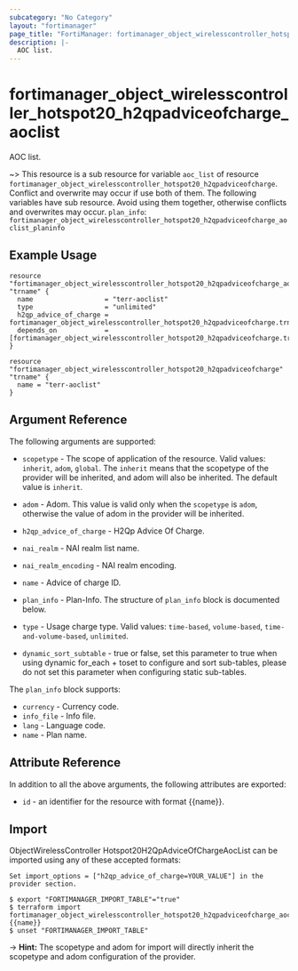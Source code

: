 ```yaml
---
subcategory: "No Category"
layout: "fortimanager"
page_title: "FortiManager: fortimanager_object_wirelesscontroller_hotspot20_h2qpadviceofcharge_aoclist"
description: |-
  AOC list.
---
```


# fortimanager_object_wirelesscontroller_hotspot20_h2qpadviceofcharge_aoclist
AOC list.

~> This resource is a sub resource for variable `aoc_list` of resource `fortimanager_object_wirelesscontroller_hotspot20_h2qpadviceofcharge`. Conflict and overwrite may occur if use both of them.
The following variables have sub resource. Avoid using them together, otherwise conflicts and overwrites may occur.
`plan_info`: `fortimanager_object_wirelesscontroller_hotspot20_h2qpadviceofcharge_aoclist_planinfo`



## Example Usage

```hcl
resource "fortimanager_object_wirelesscontroller_hotspot20_h2qpadviceofcharge_aoclist" "trname" {
  name                  = "terr-aoclist"
  type                  = "unlimited"
  h2qp_advice_of_charge = fortimanager_object_wirelesscontroller_hotspot20_h2qpadviceofcharge.trname.name
  depends_on            = [fortimanager_object_wirelesscontroller_hotspot20_h2qpadviceofcharge.trname]
}

resource "fortimanager_object_wirelesscontroller_hotspot20_h2qpadviceofcharge" "trname" {
  name = "terr-aoclist"
}
```

## Argument Reference


The following arguments are supported:

* `scopetype` - The scope of application of the resource. Valid values: `inherit`, `adom`, `global`. The `inherit` means that the scopetype of the provider will be inherited, and adom will also be inherited. The default value is `inherit`.
* `adom` - Adom. This value is valid only when the `scopetype` is `adom`, otherwise the value of adom in the provider will be inherited.
* `h2qp_advice_of_charge` - H2Qp Advice Of Charge.

* `nai_realm` - NAI realm list name.
* `nai_realm_encoding` - NAI realm encoding.
* `name` - Advice of charge ID.
* `plan_info` - Plan-Info. The structure of `plan_info` block is documented below.
* `type` - Usage charge type. Valid values: `time-based`, `volume-based`, `time-and-volume-based`, `unlimited`.

* `dynamic_sort_subtable` - true or false, set this parameter to true when using dynamic for_each + toset to configure and sort sub-tables, please do not set this parameter when configuring static sub-tables.

The `plan_info` block supports:

* `currency` - Currency code.
* `info_file` - Info file.
* `lang` - Language code.
* `name` - Plan name.


## Attribute Reference

In addition to all the above arguments, the following attributes are exported:
* `id` - an identifier for the resource with format {{name}}.

## Import

ObjectWirelessController Hotspot20H2QpAdviceOfChargeAocList can be imported using any of these accepted formats:
```
Set import_options = ["h2qp_advice_of_charge=YOUR_VALUE"] in the provider section.

$ export "FORTIMANAGER_IMPORT_TABLE"="true"
$ terraform import fortimanager_object_wirelesscontroller_hotspot20_h2qpadviceofcharge_aoclist.labelname {{name}}
$ unset "FORTIMANAGER_IMPORT_TABLE"
```
-> **Hint:** The scopetype and adom for import will directly inherit the scopetype and adom configuration of the provider.
